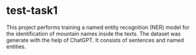 # test-task1
This project performs training a named entity recognition (NER) model for the identification of mountain names inside the texts.
The dataset was generate with the help of ChatGPT. It consists of sentences and named entities.
